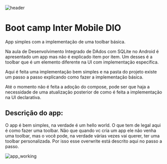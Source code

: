 ![header](/media/storage/Programation/dio/android_inter/toolbar_app/header.png)

# Boot camp Inter Mobile DIO

App simples com a implementação de uma toolbar básica.

Na aula de Desenvolvimento Integrado de DAdos com SQLite no Android é apresentado um app mas não é explicado item por item. Um desses é a toolbar que é um elemento diferente na UI com implementação especifica.

Aqui é feita uma implementação bem simples e na pasta do projeto existe um passo a passo explicando como fazer a implementação básica.

Até o momento não é feita a adoção do compose, pode ser que haja a necessidade de uma atualização posterior de como é feita a implementação na UI declarativa.

## Descrição do app:

O app é bem simples, na verdade é um hello world. O que tem de legal aqui é como fazer uma toolbar. Não que quando vc cria um app ele não venha uma toolbar, mas o você pode, na verdade várias vezes vai querer, ter uma toolbar personalizada. Por isso esse overwrite está descrito aqui no passo a passo.

![app_working](/media/storage/Programation/dio/android_inter/toolbar_app/app_working.png)
